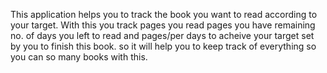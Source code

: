 This application helps you to track the book you want to read according to your target. With this you track pages you read pages you have remaining no. of days you left to read and pages/per days to acheive your target set by you to finish this book. so it will help you to keep track of everything so you can so many books with this. 